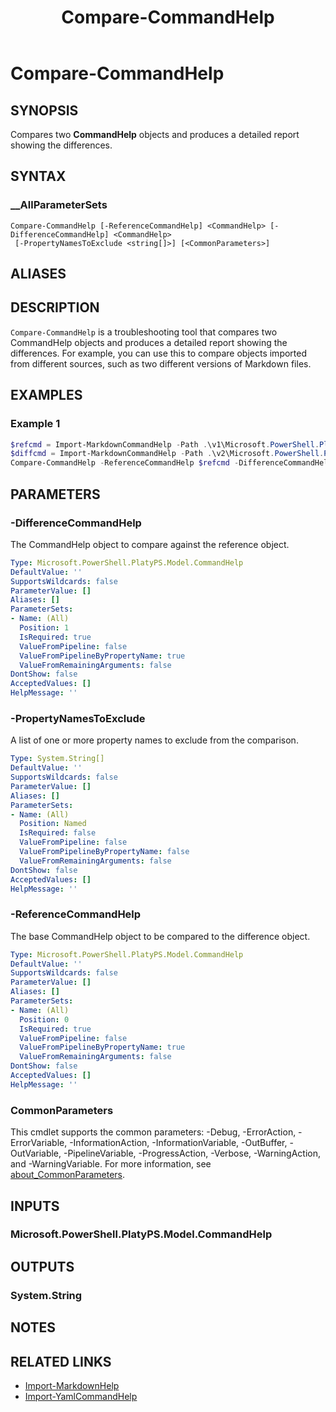 ﻿---
document type: cmdlet
external help file: Microsoft.PowerShell.PlatyPS.dll-Help.xml
HelpUri: ''
Locale: en-US
Module Name: Microsoft.PowerShell.PlatyPS
ms.custom: OPS12
ms.date: 10/14/2024
PlatyPS schema version: 2024-05-01
title: Compare-CommandHelp
---

# Compare-CommandHelp

## SYNOPSIS

Compares two **CommandHelp** objects and produces a detailed report showing the differences.

## SYNTAX

### __AllParameterSets

```
Compare-CommandHelp [-ReferenceCommandHelp] <CommandHelp> [-DifferenceCommandHelp] <CommandHelp>
 [-PropertyNamesToExclude <string[]>] [<CommonParameters>]
```

## ALIASES

## DESCRIPTION

`Compare-CommandHelp` is a troubleshooting tool that compares two CommandHelp objects and produces a
detailed report showing the differences. For example, you can use this to compare objects imported
from different sources, such as two different versions of Markdown files.

## EXAMPLES

### Example 1

```powershell
$refcmd = Import-MarkdownCommandHelp -Path .\v1\Microsoft.PowerShell.PlatyPS\Compare-CommandHelp.md
$diffcmd = Import-MarkdownCommandHelp -Path .\v2\Microsoft.PowerShell.PlatyPS\Compare-CommandHelp.md
Compare-CommandHelp -ReferenceCommandHelp $refcmd -DifferenceCommandHelp $diffcmd > .\diff.log
```

## PARAMETERS

### -DifferenceCommandHelp

The CommandHelp object to compare against the reference object.

```yaml
Type: Microsoft.PowerShell.PlatyPS.Model.CommandHelp
DefaultValue: ''
SupportsWildcards: false
ParameterValue: []
Aliases: []
ParameterSets:
- Name: (All)
  Position: 1
  IsRequired: true
  ValueFromPipeline: false
  ValueFromPipelineByPropertyName: true
  ValueFromRemainingArguments: false
DontShow: false
AcceptedValues: []
HelpMessage: ''
```

### -PropertyNamesToExclude

A list of one or more property names to exclude from the comparison.

```yaml
Type: System.String[]
DefaultValue: ''
SupportsWildcards: false
ParameterValue: []
Aliases: []
ParameterSets:
- Name: (All)
  Position: Named
  IsRequired: false
  ValueFromPipeline: false
  ValueFromPipelineByPropertyName: false
  ValueFromRemainingArguments: false
DontShow: false
AcceptedValues: []
HelpMessage: ''
```

### -ReferenceCommandHelp

The base CommandHelp object to be compared to the difference object.

```yaml
Type: Microsoft.PowerShell.PlatyPS.Model.CommandHelp
DefaultValue: ''
SupportsWildcards: false
ParameterValue: []
Aliases: []
ParameterSets:
- Name: (All)
  Position: 0
  IsRequired: true
  ValueFromPipeline: false
  ValueFromPipelineByPropertyName: true
  ValueFromRemainingArguments: false
DontShow: false
AcceptedValues: []
HelpMessage: ''
```

### CommonParameters

This cmdlet supports the common parameters: -Debug, -ErrorAction, -ErrorVariable,
-InformationAction, -InformationVariable, -OutBuffer, -OutVariable, -PipelineVariable,
-ProgressAction, -Verbose, -WarningAction, and -WarningVariable. For more information, see
[about_CommonParameters](https://go.microsoft.com/fwlink/?LinkID=113216).

## INPUTS

### Microsoft.PowerShell.PlatyPS.Model.CommandHelp

## OUTPUTS

### System.String

## NOTES

## RELATED LINKS

- [Import-MarkdownHelp](Import-MarkdownHelp.md)
- [Import-YamlCommandHelp](Import-YamlCommandHelp.md)
